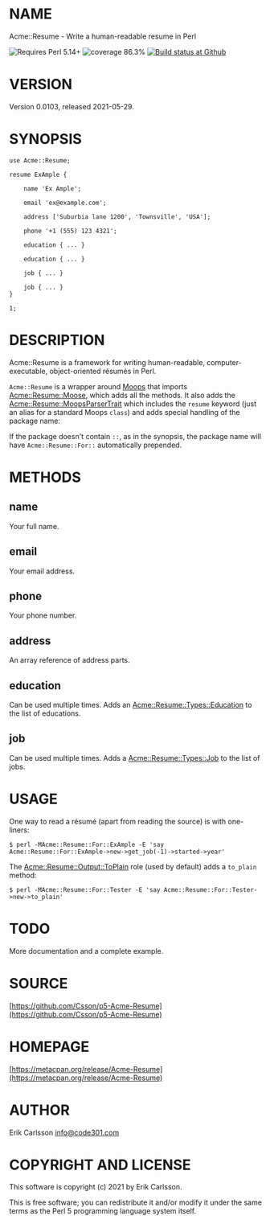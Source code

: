 # NAME

Acme::Resume - Write a human-readable resume in Perl

<div>
    <p>
    <img src="https://img.shields.io/badge/perl-5.14+-blue.svg" alt="Requires Perl 5.14+" />
    <img src="https://img.shields.io/badge/coverage-86.3%25-orange.svg" alt="coverage 86.3%" />
    <a href="https://github.com/Csson/p5-Acme-Resume/actions?query=workflow%3Amakefile-test"><img src="https://img.shields.io/github/workflow/status/Csson/p5-Acme-Resume/makefile-test" alt="Build status at Github" /></a>
    </p>
</div>

# VERSION

Version 0.0103, released 2021-05-29.

# SYNOPSIS

    use Acme::Resume;

    resume ExAmple {

        name 'Ex Ample';

        email 'ex@example.com';

        address ['Suburbia lane 1200', 'Townsville', 'USA'];

        phone '+1 (555) 123 4321';

        education { ... }

        education { ... }

        job { ... }

        job { ... }
    }

    1;

# DESCRIPTION

Acme::Resume is a framework for writing human-readable, computer-executable, object-oriented résumés in Perl.

`Acme::Resume` is a wrapper around [Moops](https://metacpan.org/pod/Moops) that imports [Acme::Resume::Moose](https://metacpan.org/pod/Acme::Resume::Moose), which adds all the methods. It also adds
the [Acme::Resume::MoopsParserTrait](https://metacpan.org/pod/Acme::Resume::MoopsParserTrait) which includes the `resume` keyword (just an alias for a standard Moops `class`) and
adds special handling of the package name:

If the package doesn't contain `::`, as in the synopsis, the package name will have `Acme::Resume::For::` automatically prepended.

# METHODS

## name

Your full name.

## email

Your email address.

## phone

Your phone number.

## address

An array reference of address parts.

## education

Can be used multiple times. Adds an [Acme::Resume::Types::Education](https://metacpan.org/pod/Acme::Resume::Types::Education) to the list of educations.

## job

Can be used multiple times. Adds a [Acme::Resume::Types::Job](https://metacpan.org/pod/Acme::Resume::Types::Job) to the list of jobs.

# USAGE

One way to read a résumé (apart from reading the source) is with one-liners:

    $ perl -MAcme::Resume::For::ExAmple -E 'say Acme::Resume::For::ExAmple->new->get_job(-1)->started->year'

The [Acme::Resume::Output::ToPlain](https://metacpan.org/pod/Acme::Resume::Output::ToPlain) role (used by default) adds a `to_plain` method:

    $ perl -MAcme::Resume::For::Tester -E 'say Acme::Resume::For::Tester->new->to_plain'

# TODO

More documentation and a complete example.

# SOURCE

[https://github.com/Csson/p5-Acme-Resume](https://github.com/Csson/p5-Acme-Resume)

# HOMEPAGE

[https://metacpan.org/release/Acme-Resume](https://metacpan.org/release/Acme-Resume)

# AUTHOR

Erik Carlsson <info@code301.com>

# COPYRIGHT AND LICENSE

This software is copyright (c) 2021 by Erik Carlsson.

This is free software; you can redistribute it and/or modify it under
the same terms as the Perl 5 programming language system itself.
